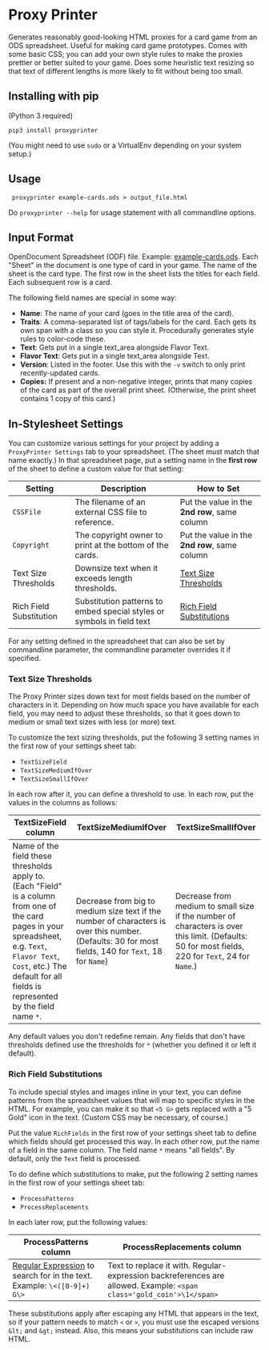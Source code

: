 Proxy Printer
=============

Generates reasonably good-looking HTML proxies for a card game from an ODS spreadsheet. Useful for making card game prototypes. Comes with some basic CSS; you can add your own style rules to make the proxies prettier or better suited to your game. Does some heuristic text resizing so that text of different lengths is more likely to fit without being too small.


Installing with pip
------

(Python 3 required)

```
pip3 install proxyprinter
```

(You might need to use `sudo` or a VirtualEnv depending on your system setup.)


Usage
------

     proxyprinter example-cards.ods > output_file.html

Do `proxyprinter --help` for usage statement with all commandline options.


Input Format
-------------
OpenDocument Spreadsheet (ODF) file. Example: [example-cards.ods](example-cards.ods). Each "Sheet" in the document is one type of card in your game. The name of the sheet is the card type. The first row in the sheet lists the titles for each field. Each subsequent row is a card.

The following field names are special in some way:

- **Name**: The name of your card (goes in the title area of the card).
- **Traits**: A comma-separated list of tags/labels for the card. Each gets its own span with a class so you can style it. Procedurally generates style rules to color-code these.
- **Text**: Gets put in a single text_area alongside Flavor Text.
- **Flavor Text**: Gets put in a single text_area alongside Text.
- **Version**: Listed in the footer. Use this with the `-v` switch to only print recently-updated cards.
- **Copies:** If present and a non-negative integer, prints that many copies of the card as part of the overall print sheet. (Otherwise, the print sheet contains 1 copy of this card.)


In-Stylesheet Settings
----------------------

You can customize various settings for your project by adding a `ProxyPrinter Settings` tab to your spreadsheet. (The sheet must match that name exactly.) In that spreadsheet page, put a setting name in the **first row** of the sheet to define a custom value for that setting:

| Setting    | Description | How to Set |
|------------|-------------|------------|
| `CSSFile`  | The filename of an external CSS file to reference. | Put the value in the **2nd row**, same column |
| `Copyright` | The copyright owner to print at the bottom of the cards. | Put the value in the **2nd row**, same column |
| Text Size Thresholds | Downsize text when it exceeds length thresholds. | [Text Size Thresholds](#text-size-thresholds) |
| Rich Field Substitution | Substitution patterns to embed special styles or symbols in field text | [Rich Field Substitutions](#rich-field-substitutions) |

For any setting defined in the spreadsheet that can also be set by commandline parameter, the commandline parameter overrides it if specified.

### Text Size Thresholds ###

The Proxy Printer sizes down text for most fields based on the number of characters in it. Depending on how much space you have available for each field, you may need to adjust these thresholds, so that it goes down to medium or small text sizes with less (or more) text.

To customize the text sizing thresholds, put the following 3 setting names in the first row of your settings sheet tab:

* `TextSizeField`
* `TextSizeMediumIfOver`
* `TextSizeSmallIfOver`

In each row after it, you can define a threshold to use.  In each row, put the values in the columns as follows:

| TextSizeField column | TextSizeMediumIfOver | TextSizeSmallIfOver |
|----------------------|----------------------|---------------------|
| Name of the field these thresholds apply to. (Each "Field" is a column from one of the card pages in your spreadsheet, e.g. `Text`, `Flavor Text`, `Cost`, etc.) The default for all fields is represented by the field name `*`. | Decrease from big to medium size text if the number of characters is over this number. (Defaults: 30 for most fields, 140 for `Text`, 18 for `Name`) | Decrease from medium to small size if the number of characters is over this limit. (Defaults: 50 for most fields, 220 for `Text`, 24 for `Name`.) |

Any default values you don't redefine remain. Any fields that don't have thresholds defined use the thresholds for `*` (whether you defined it or left it default).


### Rich Field Substitutions ###

To include special styles and images inline in your text, you can define patterns from the spreadsheet values that will map to specific styles in the HTML. For example, you can make it so that `<5 G>` gets replaced with a "5 Gold" icon in the text. (Custom CSS may be necessary, of course.)

Put the value `RichFields` in the first row of your settings sheet tab to define which fields should get processed this way. In each other row, put the name of a field in the same column. The field name `*` means "all fields". By default, only the `Text` field is processed.

To do define which substitutions to make, put the following 2 setting names in the first row of your settings sheet tab:

* `ProcessPatterns`
* `ProcessReplacements`

In each later row, put the following values:

| ProcessPatterns column | ProcessReplacements column |
|------------------------|----------------------------|
| [Regular Expression](https://docs.python.org/3/library/re.html) to search for in the text. Example: `\<([0-9]+) G\>` | Text to replace it with. Regular-expression backreferences are allowed. Example: `<span class='gold_coin'>\1</span>` |

These substitutions apply after escaping any HTML that appears in the text, so if your pattern needs to match `<` or `>`, you must use the escaped versions `&lt;` and `&gt;` instead. Also, this means your substitutions can include raw HTML.

